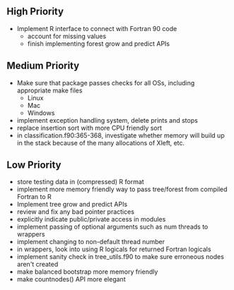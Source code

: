 
High Priority
-------------
* Implement R interface to connect with Fortran 90 code
	* account for missing values
	* finish implementing forest grow and predict APIs

Medium Priority
----------
* Make sure that package passes checks for all OSs, including appropriate make files
	* Linux
	* Mac
	* Windows
* implement exception handling system, delete prints and stops
* replace insertion sort with more CPU friendly sort
* in classification.f90:365-368, investigate whether memory will build up in the stack because of the many allocations of Xleft, etc.


Low Priority
------------
* store testing data in (compressed) R format
* implement more memory friendly way to pass tree/forest from compiled Fortran to R
* Implement tree grow and predict APIs
* review and fix any bad pointer practices
* explicitly indicate public/private access in modules
* implement passing of optional arguments such as num threads to wrappers
* implement changing to non-default thread number
* in wrappers, look into using R logicals for returned Fortran logicals
* implement sanity check in tree_utils.f90 to make sure erroneous nodes aren't created
* make balanced bootstrap more memory friendly
* make countnodes() API more elegant

